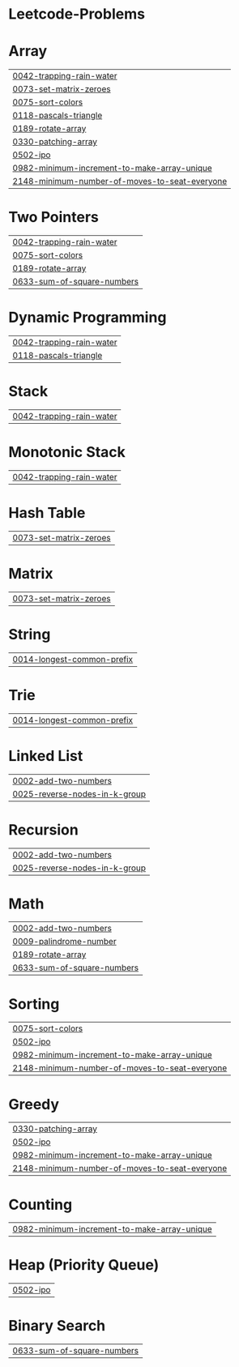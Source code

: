 # Leetcode-Problems


# Array
|  |
| ------- |
| [0042-trapping-rain-water](https://github.com/ArpitaSingh25/Leetcode-Problems/tree/master/0042-trapping-rain-water) |
| [0073-set-matrix-zeroes](https://github.com/ArpitaSingh25/Leetcode-Problems/tree/master/0073-set-matrix-zeroes) |
| [0075-sort-colors](https://github.com/ArpitaSingh25/Leetcode-Problems/tree/master/0075-sort-colors) |
| [0118-pascals-triangle](https://github.com/ArpitaSingh25/Leetcode-Problems/tree/master/0118-pascals-triangle) |
| [0189-rotate-array](https://github.com/ArpitaSingh25/Leetcode-Problems/tree/master/0189-rotate-array) |
| [0330-patching-array](https://github.com/ArpitaSingh25/Leetcode-Problems/tree/master/0330-patching-array) |
| [0502-ipo](https://github.com/ArpitaSingh25/Leetcode-Problems/tree/master/0502-ipo) |
| [0982-minimum-increment-to-make-array-unique](https://github.com/ArpitaSingh25/Leetcode-Problems/tree/master/0982-minimum-increment-to-make-array-unique) |
| [2148-minimum-number-of-moves-to-seat-everyone](https://github.com/ArpitaSingh25/Leetcode-Problems/tree/master/2148-minimum-number-of-moves-to-seat-everyone) |
# Two Pointers
|  |
| ------- |
| [0042-trapping-rain-water](https://github.com/ArpitaSingh25/Leetcode-Problems/tree/master/0042-trapping-rain-water) |
| [0075-sort-colors](https://github.com/ArpitaSingh25/Leetcode-Problems/tree/master/0075-sort-colors) |
| [0189-rotate-array](https://github.com/ArpitaSingh25/Leetcode-Problems/tree/master/0189-rotate-array) |
| [0633-sum-of-square-numbers](https://github.com/ArpitaSingh25/Leetcode-Problems/tree/master/0633-sum-of-square-numbers) |
# Dynamic Programming
|  |
| ------- |
| [0042-trapping-rain-water](https://github.com/ArpitaSingh25/Leetcode-Problems/tree/master/0042-trapping-rain-water) |
| [0118-pascals-triangle](https://github.com/ArpitaSingh25/Leetcode-Problems/tree/master/0118-pascals-triangle) |
# Stack
|  |
| ------- |
| [0042-trapping-rain-water](https://github.com/ArpitaSingh25/Leetcode-Problems/tree/master/0042-trapping-rain-water) |
# Monotonic Stack
|  |
| ------- |
| [0042-trapping-rain-water](https://github.com/ArpitaSingh25/Leetcode-Problems/tree/master/0042-trapping-rain-water) |
# Hash Table
|  |
| ------- |
| [0073-set-matrix-zeroes](https://github.com/ArpitaSingh25/Leetcode-Problems/tree/master/0073-set-matrix-zeroes) |
# Matrix
|  |
| ------- |
| [0073-set-matrix-zeroes](https://github.com/ArpitaSingh25/Leetcode-Problems/tree/master/0073-set-matrix-zeroes) |
# String
|  |
| ------- |
| [0014-longest-common-prefix](https://github.com/ArpitaSingh25/Leetcode-Problems/tree/master/0014-longest-common-prefix) |
# Trie
|  |
| ------- |
| [0014-longest-common-prefix](https://github.com/ArpitaSingh25/Leetcode-Problems/tree/master/0014-longest-common-prefix) |
# Linked List
|  |
| ------- |
| [0002-add-two-numbers](https://github.com/ArpitaSingh25/Leetcode-Problems/tree/master/0002-add-two-numbers) |
| [0025-reverse-nodes-in-k-group](https://github.com/ArpitaSingh25/Leetcode-Problems/tree/master/0025-reverse-nodes-in-k-group) |
# Recursion
|  |
| ------- |
| [0002-add-two-numbers](https://github.com/ArpitaSingh25/Leetcode-Problems/tree/master/0002-add-two-numbers) |
| [0025-reverse-nodes-in-k-group](https://github.com/ArpitaSingh25/Leetcode-Problems/tree/master/0025-reverse-nodes-in-k-group) |
# Math
|  |
| ------- |
| [0002-add-two-numbers](https://github.com/ArpitaSingh25/Leetcode-Problems/tree/master/0002-add-two-numbers) |
| [0009-palindrome-number](https://github.com/ArpitaSingh25/Leetcode-Problems/tree/master/0009-palindrome-number) |
| [0189-rotate-array](https://github.com/ArpitaSingh25/Leetcode-Problems/tree/master/0189-rotate-array) |
| [0633-sum-of-square-numbers](https://github.com/ArpitaSingh25/Leetcode-Problems/tree/master/0633-sum-of-square-numbers) |
# Sorting
|  |
| ------- |
| [0075-sort-colors](https://github.com/ArpitaSingh25/Leetcode-Problems/tree/master/0075-sort-colors) |
| [0502-ipo](https://github.com/ArpitaSingh25/Leetcode-Problems/tree/master/0502-ipo) |
| [0982-minimum-increment-to-make-array-unique](https://github.com/ArpitaSingh25/Leetcode-Problems/tree/master/0982-minimum-increment-to-make-array-unique) |
| [2148-minimum-number-of-moves-to-seat-everyone](https://github.com/ArpitaSingh25/Leetcode-Problems/tree/master/2148-minimum-number-of-moves-to-seat-everyone) |
# Greedy
|  |
| ------- |
| [0330-patching-array](https://github.com/ArpitaSingh25/Leetcode-Problems/tree/master/0330-patching-array) |
| [0502-ipo](https://github.com/ArpitaSingh25/Leetcode-Problems/tree/master/0502-ipo) |
| [0982-minimum-increment-to-make-array-unique](https://github.com/ArpitaSingh25/Leetcode-Problems/tree/master/0982-minimum-increment-to-make-array-unique) |
| [2148-minimum-number-of-moves-to-seat-everyone](https://github.com/ArpitaSingh25/Leetcode-Problems/tree/master/2148-minimum-number-of-moves-to-seat-everyone) |
# Counting
|  |
| ------- |
| [0982-minimum-increment-to-make-array-unique](https://github.com/ArpitaSingh25/Leetcode-Problems/tree/master/0982-minimum-increment-to-make-array-unique) |
# Heap (Priority Queue)
|  |
| ------- |
| [0502-ipo](https://github.com/ArpitaSingh25/Leetcode-Problems/tree/master/0502-ipo) |
# Binary Search
|  |
| ------- |
| [0633-sum-of-square-numbers](https://github.com/ArpitaSingh25/Leetcode-Problems/tree/master/0633-sum-of-square-numbers) |
